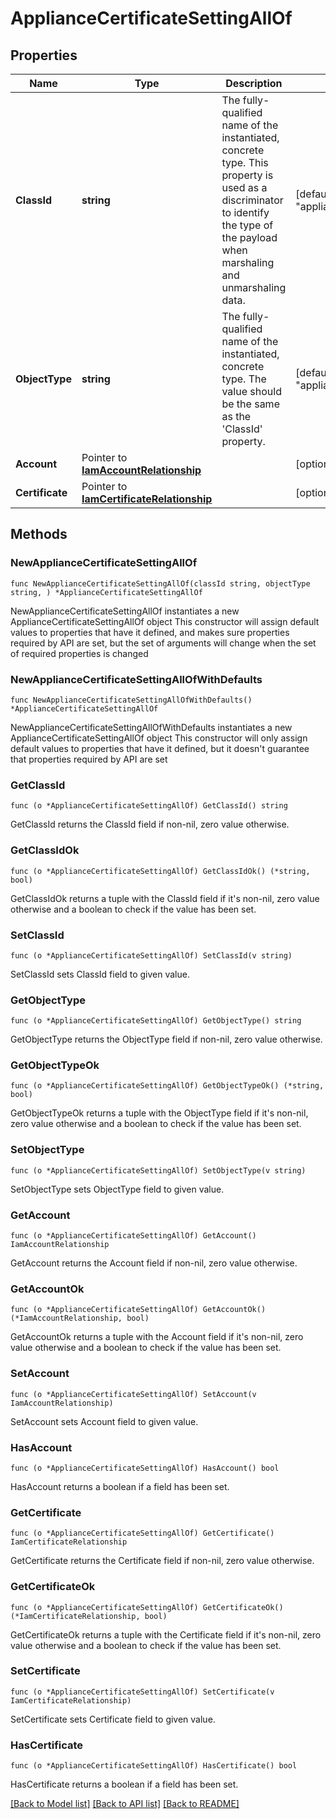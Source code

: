 # ApplianceCertificateSettingAllOf

## Properties

Name | Type | Description | Notes
------------ | ------------- | ------------- | -------------
**ClassId** | **string** | The fully-qualified name of the instantiated, concrete type. This property is used as a discriminator to identify the type of the payload when marshaling and unmarshaling data. | [default to "appliance.CertificateSetting"]
**ObjectType** | **string** | The fully-qualified name of the instantiated, concrete type. The value should be the same as the &#39;ClassId&#39; property. | [default to "appliance.CertificateSetting"]
**Account** | Pointer to [**IamAccountRelationship**](iam.Account.Relationship.md) |  | [optional] 
**Certificate** | Pointer to [**IamCertificateRelationship**](iam.Certificate.Relationship.md) |  | [optional] 

## Methods

### NewApplianceCertificateSettingAllOf

`func NewApplianceCertificateSettingAllOf(classId string, objectType string, ) *ApplianceCertificateSettingAllOf`

NewApplianceCertificateSettingAllOf instantiates a new ApplianceCertificateSettingAllOf object
This constructor will assign default values to properties that have it defined,
and makes sure properties required by API are set, but the set of arguments
will change when the set of required properties is changed

### NewApplianceCertificateSettingAllOfWithDefaults

`func NewApplianceCertificateSettingAllOfWithDefaults() *ApplianceCertificateSettingAllOf`

NewApplianceCertificateSettingAllOfWithDefaults instantiates a new ApplianceCertificateSettingAllOf object
This constructor will only assign default values to properties that have it defined,
but it doesn't guarantee that properties required by API are set

### GetClassId

`func (o *ApplianceCertificateSettingAllOf) GetClassId() string`

GetClassId returns the ClassId field if non-nil, zero value otherwise.

### GetClassIdOk

`func (o *ApplianceCertificateSettingAllOf) GetClassIdOk() (*string, bool)`

GetClassIdOk returns a tuple with the ClassId field if it's non-nil, zero value otherwise
and a boolean to check if the value has been set.

### SetClassId

`func (o *ApplianceCertificateSettingAllOf) SetClassId(v string)`

SetClassId sets ClassId field to given value.


### GetObjectType

`func (o *ApplianceCertificateSettingAllOf) GetObjectType() string`

GetObjectType returns the ObjectType field if non-nil, zero value otherwise.

### GetObjectTypeOk

`func (o *ApplianceCertificateSettingAllOf) GetObjectTypeOk() (*string, bool)`

GetObjectTypeOk returns a tuple with the ObjectType field if it's non-nil, zero value otherwise
and a boolean to check if the value has been set.

### SetObjectType

`func (o *ApplianceCertificateSettingAllOf) SetObjectType(v string)`

SetObjectType sets ObjectType field to given value.


### GetAccount

`func (o *ApplianceCertificateSettingAllOf) GetAccount() IamAccountRelationship`

GetAccount returns the Account field if non-nil, zero value otherwise.

### GetAccountOk

`func (o *ApplianceCertificateSettingAllOf) GetAccountOk() (*IamAccountRelationship, bool)`

GetAccountOk returns a tuple with the Account field if it's non-nil, zero value otherwise
and a boolean to check if the value has been set.

### SetAccount

`func (o *ApplianceCertificateSettingAllOf) SetAccount(v IamAccountRelationship)`

SetAccount sets Account field to given value.

### HasAccount

`func (o *ApplianceCertificateSettingAllOf) HasAccount() bool`

HasAccount returns a boolean if a field has been set.

### GetCertificate

`func (o *ApplianceCertificateSettingAllOf) GetCertificate() IamCertificateRelationship`

GetCertificate returns the Certificate field if non-nil, zero value otherwise.

### GetCertificateOk

`func (o *ApplianceCertificateSettingAllOf) GetCertificateOk() (*IamCertificateRelationship, bool)`

GetCertificateOk returns a tuple with the Certificate field if it's non-nil, zero value otherwise
and a boolean to check if the value has been set.

### SetCertificate

`func (o *ApplianceCertificateSettingAllOf) SetCertificate(v IamCertificateRelationship)`

SetCertificate sets Certificate field to given value.

### HasCertificate

`func (o *ApplianceCertificateSettingAllOf) HasCertificate() bool`

HasCertificate returns a boolean if a field has been set.


[[Back to Model list]](../README.md#documentation-for-models) [[Back to API list]](../README.md#documentation-for-api-endpoints) [[Back to README]](../README.md)


